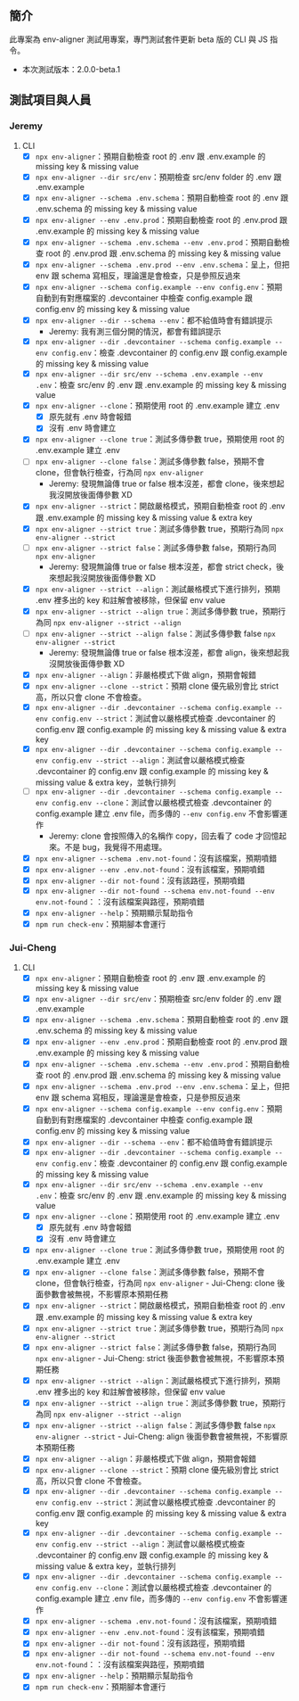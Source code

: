 ## 簡介
此專案為 env-aligner 測試用專案，專門測試套件更新 beta 版的 CLI 與 JS 指令。

- 本次測試版本：2.0.0-beta.1

## 測試項目與人員
### Jeremy
1. CLI
    - [x] `npx env-aligner`：預期自動檢查 root 的 .env 跟 .env.example 的 missing key & missing value
    - [x] `npx env-aligner --dir src/env`：預期檢查 src/env folder 的 .env 跟 .env.example
    - [x] `npx env-aligner --schema .env.schema`：預期自動檢查 root 的 .env 跟 .env.schema 的 missing key & missing value
    - [x] `npx env-aligner --env .env.prod`：預期自動檢查 root 的 .env.prod 跟 .env.example 的 missing key & missing value
    - [x] `npx env-aligner --schema .env.schema --env .env.prod`：預期自動檢查 root 的 .env.prod 跟 .env.schema 的 missing key & missing value
    - [x] `npx env-aligner --schema .env.prod --env .env.schema`：呈上，但把 env 跟 schema 寫相反，理論還是會檢查，只是參照反過來
    - [x] `npx env-aligner --schema config.example --env config.env`：預期自動到有對應檔案的 .devcontainer 中檢查 config.example 跟 config.env 的 missing key & missing value
    - [x] `npx env-aligner --dir --schema --env`：都不給值時會有錯誤提示
        - Jeremy: 我有測三個分開的情況，都會有錯誤提示
    - [x] `npx env-aligner --dir .devcontainer --schema config.example --env config.env`：檢查 .devcontainer 的 config.env 跟 config.example 的 missing key & missing value
    - [x] `npx env-aligner --dir src/env --schema .env.example --env .env`：檢查 src/env 的 .env 跟 .env.example 的 missing key & missing value
    - [x] `npx env-aligner --clone`：預期使用 root 的 .env.example 建立 .env
        - [x] 原先就有 .env 時會報錯
        - [x] 沒有 .env 時會建立
    - [x] `npx env-aligner --clone true`：測試多傳參數 true，預期使用 root 的 .env.example 建立 .env
    - [ ] `npx env-aligner --clone false`：測試多傳參數 false，預期不會 clone，但會執行檢查，行為同 `npx env-aligner`
        - Jeremy: 發現無論傳 true or false 根本沒差，都會 clone，後來想起我沒開放後面傳參數 XD
    - [x] `npx env-aligner --strict`：開啟嚴格模式，預期自動檢查 root 的 .env 跟 .env.example 的 missing key & missing value & extra key
    - [x] `npx env-aligner --strict true`：測試多傳參數 true，預期行為同 `npx env-aligner --strict`
    - [ ] `npx env-aligner --strict false`：測試多傳參數 false，預期行為同 `npx env-aligner`
        - Jeremy: 發現無論傳 true or false 根本沒差，都會 strict check，後來想起我沒開放後面傳參數 XD
    - [x] `npx env-aligner --strict --align`：測試嚴格模式下進行排列，預期 .env 裡多出的 key 和註解會被移除，但保留 env value
    - [x] `npx env-aligner --strict --align true`：測試多傳參數 true，預期行為同 `npx env-aligner --strict --align`
    - [ ] `npx env-aligner --strict --align false`：測試多傳參數 false `npx env-aligner --strict`
        - Jeremy: 發現無論傳 true or false 根本沒差，都會 align，後來想起我沒開放後面傳參數 XD
    - [x] `npx env-aligner --align`：非嚴格模式下做 align，預期會報錯
    - [x] `npx env-aligner --clone --strict`：預期 clone 優先級別會比 strict 高，所以只會 clone 不會檢查。
    - [x] `npx env-aligner --dir .devcontainer --schema config.example --env config.env --strict`：測試會以嚴格模式檢查 .devcontainer 的 config.env 跟 config.example 的 missing key & missing value & extra key
    - [x] `npx env-aligner --dir .devcontainer --schema config.example --env config.env --strict --align`：測試會以嚴格模式檢查 .devcontainer 的 config.env 跟 config.example 的 missing key & missing value & extra key，並執行排列
    - [ ] `npx env-aligner --dir .devcontainer --schema config.example --env config.env --clone`：測試會以嚴格模式檢查 .devcontainer 的 config.example 建立 .env file，而多傳的 `--env config.env` 不會影響運作
        - Jeremy: clone 會按照傳入的名稱作 copy，回去看了 code 才回憶起來。不是 bug，我覺得不用處理。
    - [x] `npx env-aligner --schema .env.not-found`：沒有該檔案，預期噴錯
    - [x] `npx env-aligner --env .env.not-found`：沒有該檔案，預期噴錯
    - [x] `npx env-aligner --dir not-found`：沒有該路徑，預期噴錯
    - [x] `npx env-aligner --dir not-found --schema env.not-found --env env.not-found`：：沒有該檔案與路徑，預期噴錯
    - [x] `npx env-aligner --help`：預期顯示幫助指令
    - [x] `npm run check-env`：預期腳本會運行

### Jui-Cheng
1. CLI
    - [x] `npx env-aligner`：預期自動檢查 root 的 .env 跟 .env.example 的 missing key & missing value
    - [x] `npx env-aligner --dir src/env`：預期檢查 src/env folder 的 .env 跟 .env.example
    - [x] `npx env-aligner --schema .env.schema`：預期自動檢查 root 的 .env 跟 .env.schema 的 missing key & missing value
    - [x] `npx env-aligner --env .env.prod`：預期自動檢查 root 的 .env.prod 跟 .env.example 的 missing key & missing value
    - [x] `npx env-aligner --schema .env.schema --env .env.prod`：預期自動檢查 root 的 .env.prod 跟 .env.schema 的 missing key & missing value
    - [x] `npx env-aligner --schema .env.prod --env .env.schema`：呈上，但把 env 跟 schema 寫相反，理論還是會檢查，只是參照反過來
    - [x] `npx env-aligner --schema config.example --env config.env`：預期自動到有對應檔案的 .devcontainer 中檢查 config.example 跟 config.env 的 missing key & missing value
    - [x] `npx env-aligner --dir --schema --env`：都不給值時會有錯誤提示
    - [x] `npx env-aligner --dir .devcontainer --schema config.example --env config.env`：檢查 .devcontainer 的 config.env 跟 config.example 的 missing key & missing value
    - [x] `npx env-aligner --dir src/env --schema .env.example --env .env`：檢查 src/env 的 .env 跟 .env.example 的 missing key & missing value
    - [x] `npx env-aligner --clone`：預期使用 root 的 .env.example 建立 .env
        - [x] 原先就有 .env 時會報錯
        - [x] 沒有 .env 時會建立
    - [x] `npx env-aligner --clone true`：測試多傳參數 true，預期使用 root 的 .env.example 建立 .env
    - [x] `npx env-aligner --clone false`：測試多傳參數 false，預期不會 clone，但會執行檢查，行為同 `npx env-aligner`
            - Jui-Cheng: clone 後面參數會被無視，不影響原本預期任務
    - [x] `npx env-aligner --strict`：開啟嚴格模式，預期自動檢查 root 的 .env 跟 .env.example 的 missing key & missing value & extra key
    - [x] `npx env-aligner --strict true`：測試多傳參數 true，預期行為同 `npx env-aligner --strict`
    - [x] `npx env-aligner --strict false`：測試多傳參數 false，預期行為同 `npx env-aligner`
            - Jui-Cheng: strict 後面參數會被無視，不影響原本預期任務
    - [x] `npx env-aligner --strict --align`：測試嚴格模式下進行排列，預期 .env 裡多出的 key 和註解會被移除，但保留 env value
    - [x] `npx env-aligner --strict --align true`：測試多傳參數 true，預期行為同 `npx env-aligner --strict --align`
    - [x] `npx env-aligner --strict --align false`：測試多傳參數 false `npx env-aligner --strict`
            - Jui-Cheng: align 後面參數會被無視，不影響原本預期任務
    - [x] `npx env-aligner --align`：非嚴格模式下做 align，預期會報錯
    - [x] `npx env-aligner --clone --strict`：預期 clone 優先級別會比 strict 高，所以只會 clone 不會檢查。
    - [x] `npx env-aligner --dir .devcontainer --schema config.example --env config.env --strict`：測試會以嚴格模式檢查 .devcontainer 的 config.env 跟 config.example 的 missing key & missing value & extra key
    - [x] `npx env-aligner --dir .devcontainer --schema config.example --env config.env --strict --align`：測試會以嚴格模式檢查 .devcontainer 的 config.env 跟 config.example 的 missing key & missing value & extra key，並執行排列
    - [x] `npx env-aligner --dir .devcontainer --schema config.example --env config.env --clone`：測試會以嚴格模式檢查 .devcontainer 的 config.example 建立 .env file，而多傳的 `--env config.env` 不會影響運作
    - [x] `npx env-aligner --schema .env.not-found`：沒有該檔案，預期噴錯
    - [x] `npx env-aligner --env .env.not-found`：沒有該檔案，預期噴錯
    - [x] `npx env-aligner --dir not-found`：沒有該路徑，預期噴錯
    - [x] `npx env-aligner --dir not-found --schema env.not-found --env env.not-found`：：沒有該檔案與路徑，預期噴錯
    - [x] `npx env-aligner --help`：預期顯示幫助指令
    - [x] `npm run check-env`：預期腳本會運行
